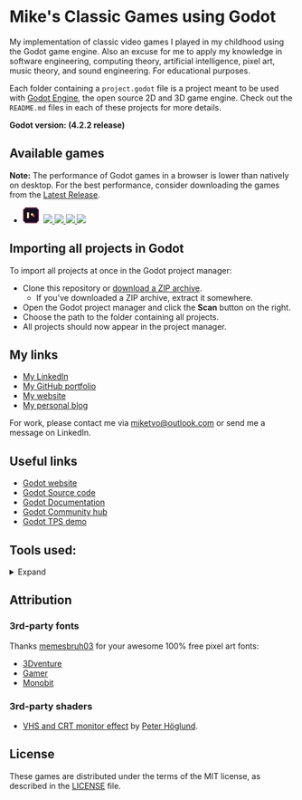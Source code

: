 # Mike's Classic Games using Godot

My implementation of classic video games I played in my childhood using the Godot game engine. Also an excuse for me to apply my knowledge in software engineering, computing theory, artificial intelligence, pixel art, music theory, and sound engineering. For educational purposes.

Each folder containing a `project.godot` file is a project meant to be used with [Godot Engine](https://godotengine.org), the open source 2D and 3D game engine. Check out the `README.md` files in each of these projects for more details.

**Godot version: (4.2.2 release)**

## Available games

**Note:** The performance of Godot games in a browser is lower than natively on desktop. For the best performance, consider downloading the games from the [Latest Release](https://github.com/miketvo/classic-games-godot/releases/latest/).

<ul>
  <li>
    <img height="28" src="./p0ng/icon.svg">&nbsp;
    <a href="https://github.com/miketvo/classic-games-godot/releases/latest/download/p0ng-desktop_windows_x86_64.zip">
      <img src="https://img.shields.io/badge/p0ng-Download-CE6B40?style=for-the-badge">
    </a>
    <a href="https://ambientlamp.itch.io/p0ng">
      <img src="https://img.shields.io/badge/Play%20Online-6f324e?style=for-the-badge&logo=Itch.io&logoColor=ffffff">
    </a>
    <a href="./p0ng/README.md">
      <img src="https://img.shields.io/badge/README-555555?style=for-the-badge&logo=markdown">
    </a>
    <a href="./p0ng">
      <img src="https://img.shields.io/badge/Source%20Code-555555?style=for-the-badge&logo=github">
    </a>
    </li>
</ul>

## Importing all projects in Godot

To import all projects at once in the Godot project manager:

- Clone this repository or [download a ZIP archive](https://github.com/miketvo/classic-games-godot/archive/main.zip).
  - If you've downloaded a ZIP archive, extract it somewhere.
- Open the Godot project manager and click the **Scan** button on the right.
- Choose the path to the folder containing all projects.
- All projects should now appear in the project manager.

## My links

- [My LinkedIn](https://www.linkedin.com/in/miketvo/)
- [My GitHub portfolio](https://github.com/miketvo)
- [My website](https://miketvo.com)
- [My personal blog](http://miketvo.github.io)

For work, please contact me via [miketvo@outlook.com](mailto:miketvo@outlook.com) or send me a message on LinkedIn.

## Useful links

- [Godot website](https://godotengine.org)
- [Godot Source code](https://github.com/godotengine/godot)
- [Godot Documentation](http://docs.godotengine.org)
- [Godot Community hub](https://godotengine.org/community)
- [Godot TPS demo](https://github.com/godotengine/tps-demo)

## Tools used:

<details>
<summary>Expand</summary>

### Programming

- Godot Engine
- Visual Studio Code
- NeoVim

### Art

- Aseprite
- Clip Studio Paint
- Adobe Creative Suite

### Audio

- StudioOne
- FamiStudio
- Audacity
- Novation LaunchKeyMini
- Zoom H1n
- Zoom G1Xon
- Behringer U-Phoria UM2

### Others

- Notion (Project Management)
- draw.io (Diagrams)
- Microsoft Office Suite (General Documentation)

</details>

## Attribution

### 3rd-party fonts

Thanks [memesbruh03](https://www.dafont.com/profile.php?user=926808) for your awesome 100% free pixel art fonts:

- [3Dventure](https://www.dafont.com/3dventure.font)
- [Gamer](https://www.dafont.com/gamer-2.font)
- [Monobit](https://www.dafont.com/monobit.font)

### 3rd-party shaders

- [VHS and CRT monitor effect](https://godotshaders.com/shader/vhs-and-crt-monitor-effect/) by [Peter Höglund](https://godotshaders.com/author/pend00/).

## License

These games are distributed under the terms of the MIT license, as described in the [LICENSE](LICENSE) file.
